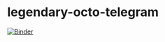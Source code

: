 # legendary-octo-telegram
[![Binder](https://mybinder.org/badge_logo.svg)](https://mybinder.org/v2/gh/Ginoldgen01/legendary-octo-telegram.git/HEAD?filepath=https%3A%2F%2Fgithub.com%2FGinoldgen01%2Flegendary-octo-telegram.git)
